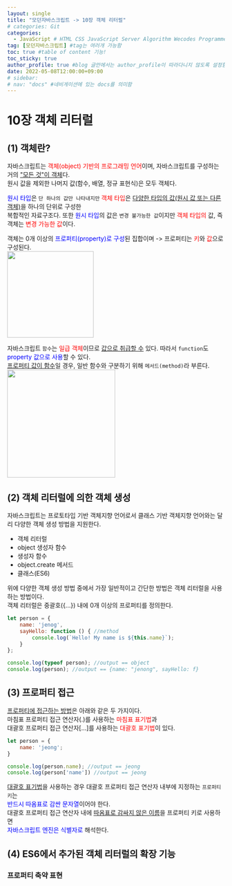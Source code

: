 ```yaml
---
layout: single
title: "모던자바스크립트 -> 10장 객체 리터럴"  
# categories: Git
categories:
  - JavaScript # HTML CSS JavaScript Server Algorithm Wecodes Programmers CS Github Blog
tag: [모던자바스크립트] #tag는 여러개 가능함
toc: true #table of content 기능!
toc_sticky: true
author_profile: true #blog 글안에서는 author_profile이 따라다니지 않도록 설정함
date: 2022-05-08T12:00:00+09:00
# sidebar:
# nav: "docs" #네비게이션에 있는 docs를 의미함
---
```

# 10장 객체 리터럴
## (1) 객체란?
자바스크립트는 <span style="color:red">객체(object) 기반의 프로그래밍 언어</span>이며, 자바스크립트를 구성하는 거의 <u>"모든 것"이 객체</u>다.  
원시 값을 제외한 나머지 값(함수, 배열, 정규 표현식)은 모두 객체다.  

<span style="color:blue">원시 타입</span>은 `단 하나의 값만 나타내지만` <span style="color:red">객체 타입</span>은 <u>다양한 타입의 값(원시 값 또는 다른 객체)</u>을 하나의 단위로 구성한  
복합적인 자료구조다. 또한 <span style="color:blue">원시 타입</span>의 값은 `변경 불가능한 값`이지만 <span style="color:red">객체 타입의</span> 값, 즉 객체는 <span style="color:red">변경 가능한 값</span>이다.  

객체는 0개 이상의 <span style="color:blue">프로퍼티(property)로 구성</span>된 집합이며 -> 프로퍼티는 <span style="color:red">키</span>와 <span style="color:red">값</span>으로 구성된다.  
<img src="https://user-images.githubusercontent.com/87808288/167280063-a4c7b7ce-e057-48d1-a541-b8d44428928d.png" width="200">  

자바스크립트 `함수`는 <span style="color:red">일급 객체</span>이므로 <u>값으로 취급할 수</u> 있다. 따라서 `function`도 <span style="color:blue">property 값으로 사용</span>할 수 있다.  
<u>프로퍼티 값이 함수</u>일 경우, 일반 함수와 구분하기 위해 `메서드(method)`라 부른다.  
<img src="https://user-images.githubusercontent.com/87808288/167280120-96842c03-bc75-445d-b4e9-4bfff00331b2.png" width="250">  

## (2) 객체 리터럴에 의한 객체 생성
자바스크립트는 프로토타입 기반 객체지향 언어로서 클래스 기반 객체지향 언어와는 달리 다양한 객체 생성 방법을 지원한다.  
- 객체 리터럴
- object 생성자 함수
- 생성자 함수
- object.create 메서드
- 클래스(ES6)  

위에 다양한 객체 생성 방법 중에서 가장 일반적이고 간단한 방법은 객체 리터럴을 사용하는 방법이다.  
객체 리터럴은 중괄호({...}) 내에 0개 이상의 프로퍼티를 정의한다.  

```js
let person = {
	name: 'jenog',
	sayHello: function () { //method
		console.log(`Hello! My name is ${this.name}`);
	}
};

console.log(typeof person); //output == object
console.log(person); //output == {name: "jenong", sayHello: f}
```

## (3) 프로퍼티 접근
<u>프로퍼티에 접근하는 방법</u>은 아래와 같은 두 가지이다.  
마침표 프로퍼티 접근 연산자(.)를 사용하는 <span style="color:red">마침표 표기법</span>과  
대괄호 프로퍼티 접근 연산자[...]를 사용하는 <span style="color:red">대괄호 표기법</span>이 있다.  

```js
let person = {
	name: 'jeong';
}

console.log(person.name); //output == jeong
console.log(person['name']) //output == jeong
```

<u>대괄호 표기법</u>을 사용하는 경우 대괄호 프로퍼티 접근 연산자 내부에 지정하는 `프로퍼티 키`는  
<span style="color:blue">반드시 따옴표로 감싼 문자열</span>이어야 한다.  
대괄호 프로퍼티 접근 연산자 내에 <u>따옴표로 감싸지 않은 이름</u>을 프로퍼티 키로 사용하면  
<span style="color:blue">자바스크립트 엔진은 식별자로</span> 해석한다.  

## (4) ES6에서 추가된 객체 리터럴의 확장 기능
### 프로퍼티 축약 표현


<!-- 메소드 위에 변수 선언, 메소드 안에 메소드, 메소드 끝나고 리턴 -->

<!-- ### 2. Link 넣기

```

유형 1: (설명어를 입력) : [gunhee's coding blog](https://gunhee-jeong.github.io/)
유형 2: (URL 자동연결) : <https://gunhee-jeong.github.io/>
유형 3: (동일 파일 내 '문단으로 이동') : [1. Header로 이동](###-1-header)

```

유형 1: (설명어를 입력) : [gunhee's coding blog](https://gunhee-jeong.github.io/)
유형 2: (URL 자동연결) : <https://gunhee-jeong.github.io/>
유형 3: (동일 파일 내 '문단으로 이동') : [1. Header로 이동](#1-header)
유형 3의 방법

1. 특수문자를 제거
2. 스페이스는 -로 바꾸고
3. 대문자는 소문자로!
   그래서 ### 1. Header -> #1-header

## Link: [google][https://www.google.com/]

### 3. 수평선

```

---

```

---

### 4. 라인 바꾸기

```

스페이스바를 2번 눌러주면 다음칸으로
이동할 수 있어요!

```

---

스페이스바를 2번 눌러주면
다음칸으로 이동할 수 있어요!

### 5. list 만들기

```

1. 1번
2. 2번
3. 3번

- 순서없는 list
  - 순서없는 list
    - 순서없는 list

```

1. 1번
2. 2번
3. 3번

- 순서없는 list
  - 순서없는 list
    - 순서없는 list

---

### 6. font 관련

```

**진하게** -> 볼드
_기울여서_ -> 이탤릭체
~~취소선~~ -> 취소선

<ul>밑줄넣기</ul> -> 밑줄
<span style="color:red">빨간 글씨</span> -> 글자색
이것이 `인라인` 입니다 -> 인라인 코드
```

**진하게** -> 볼드
_기울여서_ -> 이탤릭체
~~취소선~~ -> 취소선
<u>밑줄넣기</u> -> 밑줄
<span style="color:red">빨간 글씨</span>
이것이 `인라인` 입니다 -> 인라인 코드

---

### 7. 인용구문

```
> coding
>
> > JavaScript
> >
> > > 내가 프짱!
```

> coding
>
> > JavaScript
> >
> > > 내가 프짱!

---

### 8. 이미지 삽입

```
유형1: ('사이즈를 조절' -> HTML 태그 사용) : <img src="https://gunhee-jeong.github.io/assets/images/blogLogo.png" width="300" height="200">
유형2: (이미지 삽입 후 -> 링크 걸기)
[![이미지](https://gunhee-jeong.github.io/assets/images/blogLogo/blogLogo.png)](https://gunhee-jeong.github.io/)
```

유형1: ('사이즈를 조절' -> HTML 태그 사용) : <img src="https://gunhee-jeong.github.io/assets/images/blogLogo.png" width="300" height="200">
유형2: (이미지 삽입 후 -> 링크 걸기)
[![이미지](https://gunhee-jeong.github.io/assets/images/blogLogo.png)](https://gunhee-jeong.github.io/)

### 9. 표 만들기

```
||국어|영어|
| :--- | ---: | :--: |
|건희 | 100점 | 100점
|철수 | 100점 | 100점
```

|      |  국어 | 영어  |
| :--- | ----: | :---: |
| 건희 | 100점 | 100점 |
| 철수 | 100점 | 100점 |

> - header를 넣고 싶은 경우 ---을 사용하고 :을 이용하여 정렬에 사용함!

### 10. 토글 만들기

```
<details>
<summary>여기를 누르세요</summary>
<div markdown="1">
숨겨진 내용
</div>
</details>
```

<details>
<summary>여기를 누르세요</summary>
<div markdown="1">
숨겨진 내용
</div>
</details> -->
